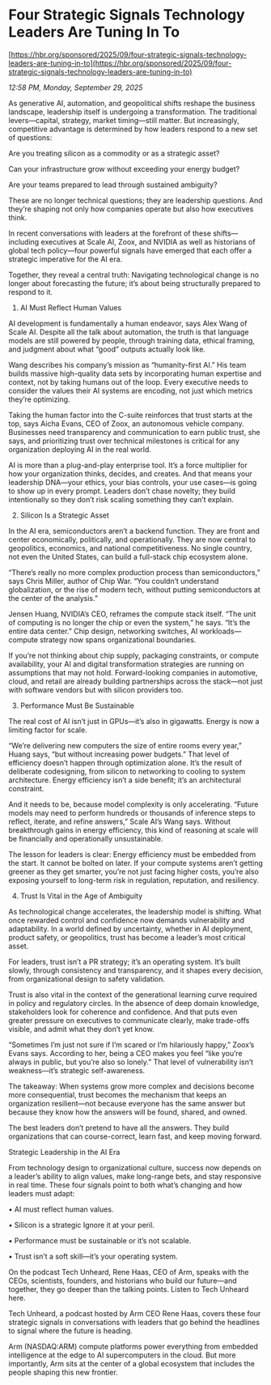 # Four Strategic Signals Technology Leaders Are Tuning In To

[https://hbr.org/sponsored/2025/09/four-strategic-signals-technology-leaders-are-tuning-in-to](https://hbr.org/sponsored/2025/09/four-strategic-signals-technology-leaders-are-tuning-in-to)

*12:58 PM, Monday, September 29, 2025*

As generative AI, automation, and geopolitical shifts reshape the business landscape, leadership itself is undergoing a transformation. The traditional levers—capital, strategy, market timing—still matter. But increasingly, competitive advantage is determined by how leaders respond to a new set of questions:

Are you treating silicon as a commodity or as a strategic asset?

Can your infrastructure grow without exceeding your energy budget?

Are your teams prepared to lead through sustained ambiguity?

These are no longer technical questions; they are leadership questions. And they’re shaping not only how companies operate but also how executives think.

In recent conversations with leaders at the forefront of these shifts—including executives at Scale AI, Zoox, and NVIDIA as well as historians of global tech policy—four powerful signals have emerged that each offer a strategic imperative for the AI era.

Together, they reveal a central truth: Navigating technological change is no longer about forecasting the future; it’s about being structurally prepared to respond to it.

1. AI Must Reflect Human Values

AI development is fundamentally a human endeavor, says Alex Wang of Scale AI. Despite all the talk about automation, the truth is that language models are still powered by people, through training data, ethical framing, and judgment about what “good” outputs actually look like.

Wang describes his company’s mission as “humanity-first AI.” His team builds massive high-quality data sets by incorporating human expertise and context, not by taking humans out of the loop. Every executive needs to consider the values their AI systems are encoding, not just which metrics they’re optimizing.

Taking the human factor into the C-suite reinforces that trust starts at the top, says Aicha Evans, CEO of Zoox, an autonomous vehicle company. Businesses need transparency and communication to earn public trust, she says, and prioritizing trust over technical milestones is critical for any organization deploying AI in the real world.

AI is more than a plug-and-play enterprise tool. It’s a force multiplier for how your organization thinks, decides, and creates. And that means your leadership DNA—your ethics, your bias controls, your use cases—is going to show up in every prompt. Leaders don’t chase novelty; they build intentionally so they don’t risk scaling something they can’t explain.

2. Silicon Is a Strategic Asset

In the AI era, semiconductors aren’t a backend function. They are front and center economically, politically, and operationally. They are now central to geopolitics, economics, and national competitiveness. No single country, not even the United States, can build a full-stack chip ecosystem alone.

“There’s really no more complex production process than semiconductors,” says Chris Miller, author of Chip War. “You couldn’t understand globalization, or the rise of modern tech, without putting semiconductors at the center of the analysis.”

Jensen Huang, NVIDIA’s CEO, reframes the compute stack itself. “The unit of computing is no longer the chip or even the system,” he says. “It’s the entire data center.” Chip design, networking switches, AI workloads—compute strategy now spans organizational boundaries.

If you’re not thinking about chip supply, packaging constraints, or compute availability, your AI and digital transformation strategies are running on assumptions that may not hold. Forward-looking companies in automotive, cloud, and retail are already building partnerships across the stack—not just with software vendors but with silicon providers too.

3. Performance Must Be Sustainable

The real cost of AI isn’t just in GPUs—it’s also in gigawatts. Energy is now a limiting factor for scale.

“We’re delivering new computers the size of entire rooms every year,” Huang says, “but without increasing power budgets.” That level of efficiency doesn’t happen through optimization alone. It’s the result of deliberate codesigning, from silicon to networking to cooling to system architecture. Energy efficiency isn’t a side benefit; it’s an architectural constraint.

And it needs to be, because model complexity is only accelerating. “Future models may need to perform hundreds or thousands of inference steps to reflect, iterate, and refine answers,” Scale AI’s Wang says. Without breakthrough gains in energy efficiency, this kind of reasoning at scale will be financially and operationally unsustainable.

The lesson for leaders is clear: Energy efficiency must be embedded from the start. It cannot be bolted on later. If your compute systems aren’t getting greener as they get smarter, you’re not just facing higher costs, you’re also exposing yourself to long-term risk in regulation, reputation, and resiliency.

4. Trust Is Vital in the Age of Ambiguity

As technological change accelerates, the leadership model is shifting. What once rewarded control and confidence now demands vulnerability and adaptability. In a world defined by uncertainty, whether in AI deployment, product safety, or geopolitics, trust has become a leader’s most critical asset.

For leaders, trust isn’t a PR strategy; it’s an operating system. It’s built slowly, through consistency and transparency, and it shapes every decision, from organizational design to safety validation.

Trust is also vital in the context of the generational learning curve required in policy and regulatory circles. In the absence of deep domain knowledge, stakeholders look for coherence and confidence. And that puts even greater pressure on executives to communicate clearly, make trade-offs visible, and admit what they don’t yet know.

“Sometimes I’m just not sure if I’m scared or I’m hilariously happy,” Zoox’s Evans says. According to her, being a CEO makes you feel “like you’re always in public, but you’re also so lonely.” That level of vulnerability isn’t weakness—it’s strategic self-awareness.

The takeaway: When systems grow more complex and decisions become more consequential, trust becomes the mechanism that keeps an organization resilient—not because everyone has the same answer but because they know how the answers will be found, shared, and owned.

The best leaders don’t pretend to have all the answers. They build organizations that can course-correct, learn fast, and keep moving forward.

Strategic Leadership in the AI Era

From technology design to organizational culture, success now depends on a leader’s ability to align values, make long-range bets, and stay responsive in real time. These four signals point to both what’s changing and how leaders must adapt:

• AI must reflect human values.

• Silicon is a strategic Ignore it at your peril.

• Performance must be sustainable or it’s not scalable.

• Trust isn’t a soft skill—it’s your operating system.

On the podcast Tech Unheard, Rene Haas, CEO of Arm, speaks with the CEOs, scientists, founders, and historians who build our future—and together, they go deeper than the talking points. Listen to Tech Unheard here.

Tech Unheard, a podcast hosted by Arm CEO Rene Haas, covers these four strategic signals in conversations with leaders that go behind the headlines to signal where the future is heading.

Arm (NASDAQ:ARM) compute platforms power everything from embedded intelligence at the edge to AI supercomputers in the cloud. But more importantly, Arm sits at the center of a global ecosystem that includes the people shaping this new frontier.

